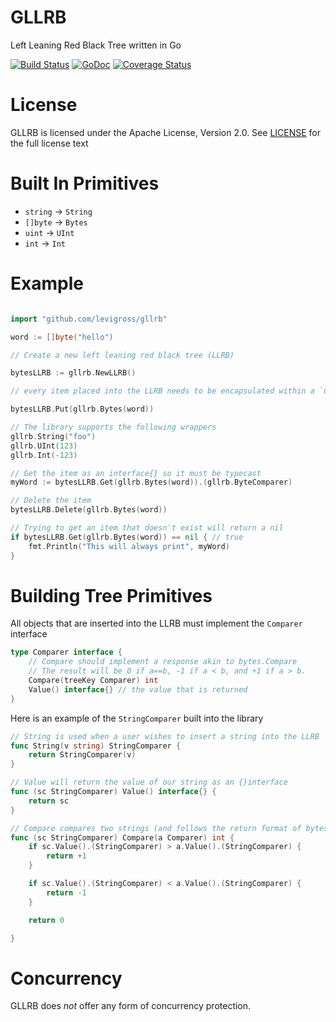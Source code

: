 # GLLRB
Left Leaning Red Black Tree written in Go

[![Build Status](https://travis-ci.org/levigross/gllrb.svg?branch=master)](https://travis-ci.org/levigross/gllrb) [![GoDoc](https://godoc.org/github.com/levigross/gllrb?status.svg)](https://godoc.org/github.com/levigross/gllrb) [![Coverage Status](https://coveralls.io/repos/levigross/gllrb/badge.svg?branch=master&service=github)](https://coveralls.io/github/levigross/gllrb?branch=master)

License
======

GLLRB is licensed under the Apache License, Version 2.0. See [LICENSE](LICENSE) for the full license text

Built In Primitives
===================

- `string` -> `String`
- `[]byte` -> `Bytes`
- `uint` -> `UInt`
- `int` -> `Int`

Example
=======

```go

import "github.com/levigross/gllrb"

word := []byte("hello")

// Create a new left leaning red black tree (LLRB)

bytesLLRB := gllrb.NewLLRB()

// every item placed into the LLRB needs to be encapsulated within a `Comparer` interface

bytesLLRB.Put(gllrb.Bytes(word))

// The library supports the following wrappers
gllrb.String("foo")
gllrb.UInt(123)
gllrb.Int(-123)

// Get the item as an interface{} so it must be typecast
myWord := bytesLLRB.Get(gllrb.Bytes(word)).(gllrb.ByteComparer)

// Delete the item
bytesLLRB.Delete(gllrb.Bytes(word))

// Trying to get an item that doesn't exist will return a nil
if bytesLLRB.Get(gllrb.Bytes(word)) == nil { // true
    fmt.Println("This will always print", myWord)
}


```


Building Tree Primitives
========================

All objects that are inserted into the LLRB must implement the `Comparer` interface

```go
type Comparer interface {
    // Compare should implement a response akin to bytes.Compare
    // The result will be 0 if a==b, -1 if a < b, and +1 if a > b.
    Compare(treeKey Comparer) int
    Value() interface{} // the value that is returned
}
```

Here is an example of the `StringComparer` built into the library

```go
// String is used when a user wishes to insert a string into the LLRB
func String(v string) StringComparer {
	return StringComparer(v)
}

// Value will return the value of our string as an {}interface
func (sc StringComparer) Value() interface{} {
	return sc
}

// Compare compares two strings (and follows the return format of bytes.Compare)
func (sc StringComparer) Compare(a Comparer) int {
	if sc.Value().(StringComparer) > a.Value().(StringComparer) {
		return +1
	}

	if sc.Value().(StringComparer) < a.Value().(StringComparer) {
		return -1
	}

	return 0

}
```

Concurrency
===========

GLLRB does *not* offer any form of concurrency protection.
